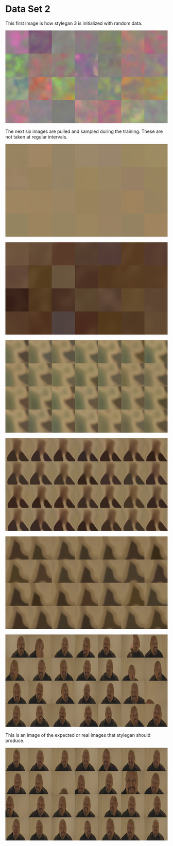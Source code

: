 # Data Set 2

This first image is how stylegan 3 is initialized with random data.

![Dataset 2 training image](./Images/sets/set2/fakes000000.png)

The next six images are pulled and sampled during the training. These are not taken at regular intervals.

![Dataset 2 training image](./Images/sets/set2/fakes000080.png)

![Dataset 2 training image](./Images/sets/set2/fakes000240.png)

![Dataset 2 training image](./Images/sets/set2/fakes000400.png)

![Dataset 2 training image](./Images/sets/set2/fakes000480.png)

![Dataset 2 training image](./Images/sets/set2/fakes000540.png)

![Dataset 2 training image](./Images/sets/set2/fakes000600.png)

This is an image of the expected or real images that stylegan should produce.

![Dataset 2 training image](./Images/sets/set2/reals.png)
